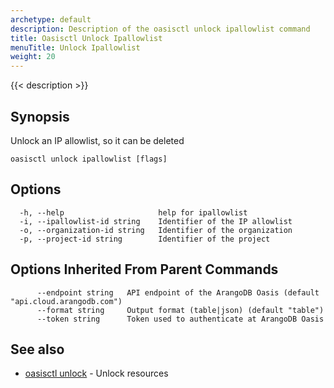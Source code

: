 ```yaml
---
archetype: default
description: Description of the oasisctl unlock ipallowlist command
title: Oasisctl Unlock Ipallowlist
menuTitle: Unlock Ipallowlist
weight: 20
---
```

{{< description >}}
## Synopsis
Unlock an IP allowlist, so it can be deleted

```
oasisctl unlock ipallowlist [flags]
```

## Options
```
  -h, --help                     help for ipallowlist
  -i, --ipallowlist-id string    Identifier of the IP allowlist
  -o, --organization-id string   Identifier of the organization
  -p, --project-id string        Identifier of the project
```

## Options Inherited From Parent Commands
```
      --endpoint string   API endpoint of the ArangoDB Oasis (default "api.cloud.arangodb.com")
      --format string     Output format (table|json) (default "table")
      --token string      Token used to authenticate at ArangoDB Oasis
```

## See also
* [oasisctl unlock](_index.md)	 - Unlock resources

